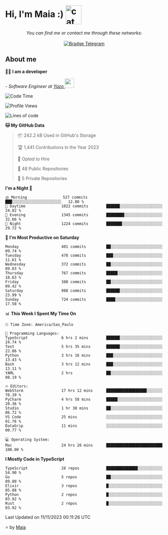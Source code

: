 <h1 align="left">Hi, I'm Maia :) 
<img src="https://emojis.slackmojis.com/emojis/images/1643509834/36299/black-cat.gif?1643509834" width="50" height="60" align="center"  alt="cat"/>
</h1>

<p align="center">
    <i>You can find me or contact me through these networks:</i>
    <br/><br/>
    <a href="https://t.me/mrootx" target="_blank">
        <img src="https://img.shields.io/badge/-Telegram-2CA5E0?logo=telegram&style=flat&logoColor=white" alt="Bradge Telegram" />
    </a>
</p>

## About me

:technologist: <strong>I am a developer</strong> <br>

<p><em> - Software Engineer at <a href="[https://pdasolucoes.com.br](https://yazo.com.br/)">Yazo
</a><img src="https://media.giphy.com/media/WUlplcMpOCEmTGBtBW/giphy.gif" width="30"> 
</em></p>

<!--START_SECTION:waka-->
![Code Time](http://img.shields.io/badge/Code%20Time-3%2C433%20hrs%2047%20mins-blue)

![Profile Views](http://img.shields.io/badge/Profile%20Views-12-blue)

![Lines of code](https://img.shields.io/badge/From%20Hello%20World%20I%27ve%20Written-1.0%20million%20lines%20of%20code-blue)

**🐱 My GitHub Data** 

> 📦 242.2 kB Used in GitHub's Storage 
 > 
> 🏆 1,441 Contributions in the Year 2023
 > 
> 💼 Opted to Hire
 > 
> 📜 48 Public Repositories 
 > 
> 🔑 5 Private Repositories 
 > 
**I'm a Night 🦉** 

```text
🌞 Morning                527 commits         ███░░░░░░░░░░░░░░░░░░░░░░   12.80 % 
🌆 Daytime                1022 commits        ██████░░░░░░░░░░░░░░░░░░░   24.82 % 
🌃 Evening                1345 commits        ████████░░░░░░░░░░░░░░░░░   32.66 % 
🌙 Night                  1224 commits        ███████░░░░░░░░░░░░░░░░░░   29.72 % 
```
📅 **I'm Most Productive on Saturday** 

```text
Monday                   401 commits         ██░░░░░░░░░░░░░░░░░░░░░░░   09.74 % 
Tuesday                  478 commits         ███░░░░░░░░░░░░░░░░░░░░░░   11.61 % 
Wednesday                372 commits         ██░░░░░░░░░░░░░░░░░░░░░░░   09.03 % 
Thursday                 767 commits         █████░░░░░░░░░░░░░░░░░░░░   18.63 % 
Friday                   388 commits         ██░░░░░░░░░░░░░░░░░░░░░░░   09.42 % 
Saturday                 988 commits         ██████░░░░░░░░░░░░░░░░░░░   23.99 % 
Sunday                   724 commits         ████░░░░░░░░░░░░░░░░░░░░░   17.58 % 
```


📊 **This Week I Spent My Time On** 

```text
🕑︎ Time Zone: America/Sao_Paulo

💬 Programming Languages: 
TypeScript               6 hrs 2 mins        ██████░░░░░░░░░░░░░░░░░░░   24.74 % 
Text                     5 hrs 35 mins       ██████░░░░░░░░░░░░░░░░░░░   22.86 % 
Python                   3 hrs 16 mins       ███░░░░░░░░░░░░░░░░░░░░░░   13.43 % 
Bash                     3 hrs 12 mins       ███░░░░░░░░░░░░░░░░░░░░░░   13.11 % 
YAML                     2 hrs               ██░░░░░░░░░░░░░░░░░░░░░░░   08.19 % 

🔥 Editors: 
WebStorm                 17 hrs 12 mins      ██████████████████░░░░░░░   70.39 % 
PyCharm                  4 hrs 58 mins       █████░░░░░░░░░░░░░░░░░░░░   20.36 % 
Studio                   1 hr 38 mins        ██░░░░░░░░░░░░░░░░░░░░░░░   06.72 % 
VS Code                  25 mins             ░░░░░░░░░░░░░░░░░░░░░░░░░   01.76 % 
DataGrip                 11 mins             ░░░░░░░░░░░░░░░░░░░░░░░░░   00.77 % 

💻 Operating System: 
Mac                      24 hrs 26 mins      █████████████████████████   100.00 % 
```

**I Mostly Code in TypeScript** 

```text
TypeScript               28 repos            ██████████████░░░░░░░░░░░   54.90 % 
Go                       5 repos             ██░░░░░░░░░░░░░░░░░░░░░░░   09.80 % 
Elixir                   3 repos             █░░░░░░░░░░░░░░░░░░░░░░░░   05.88 % 
Python                   2 repos             █░░░░░░░░░░░░░░░░░░░░░░░░   03.92 % 
Rust                     2 repos             █░░░░░░░░░░░░░░░░░░░░░░░░   03.92 % 
```




 Last Updated on 11/11/2023 00:11:26 UTC
<!--END_SECTION:waka-->

⭐️ by [Maia](https://github.com/gabrielmaialva33/)


